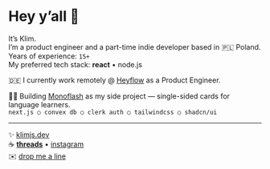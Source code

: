 # Hey y’all 👋

It’s Klim.  
I’m a product engineer and a part-time indie developer based in 🇵🇱 Poland.  
Years of experience: `15+`  
My preferred tech stack: **react** • node.js

🇩🇪 I currently work remotely @ [Heyflow](https://heyflow.com) as a Product Engineer.

👨‍💻 Building [Monoflash](https://www.monoflash.co) as my side project — single-sided cards for language learners.  
`next.js ○ convex db ○ clerk auth ○ tailwindcss ○ shadcn/ui`

-------------

✨ [klimjs.dev](https://klimjs.dev)  
☕️ [**threads**](https://www.threads.com/@klimjs) • [instagram](https://www.instagram.com/klimjs)  
✉️ [drop me a line﻿](https://letterbird.co/klimjs)
